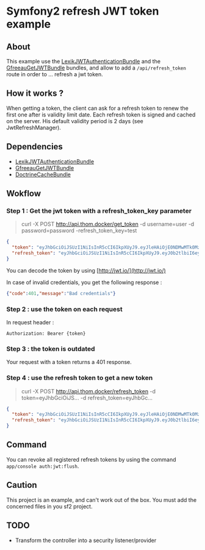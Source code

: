 # Symfony2 refresh JWT token example

## About

This example use the [LexikJWTAuthenticationBundle](https://github.com/lexik/LexikJWTAuthenticationBundle)
and the [GfreeauGetJWTBundle](https://github.com/gfreeau/GfreeauGetJWTBundle) bundles,
and allow to add a `/api/refresh_token` route in order to ... refresh a jwt token.

## How it works ?

When getting a token, the client can ask for a refresh token to renew the first one after is validity limit date.
Each refresh token is signed and cached on the server. His default validity period is 2 days (see JwtRefreshManager).

## Dependencies

* [LexikJWTAuthenticationBundle](https://github.com/lexik/LexikJWTAuthenticationBundle)
* [GfreeauGetJWTBundle](https://github.com/gfreeau/GfreeauGetJWTBundle)
* [DoctrineCacheBundle](https://github.com/doctrine/DoctrineCacheBundle)

## Wokflow

### Step 1 : Get the jwt token with a refresh_token_key parameter

> curl -X POST http://api.thom.docker/get_token -d username=user -d password=password -refresh_token_key=test

```json
{
  "token": "eyJhbGciOiJSUzI1NiIsInR5cCI6IkpXUyJ9.eyJleHAiOjE0NDMwMTk0MzQsInVzZXJuYW1lIjoidXNlciIsImlhdCI6IjE0NDMwMTk0MjkifQ.DmLJbgnhSFQckTT0Z_1yUwSZmeAlOri4JwYnc6e5mCOo0oFyixv1yteTuH9at3LxIyCqIXJlSATW-sGCiHCnmW1NO91-162xU1OkdXsukTpDZN4oZ3yo9rrpk_7kGzjIGOsvEqt9b6jahIDzlvgJKkfRGNuwuH9A081KAl5cpgTVQYrCQ52Kdsxoy_pAVx_heWdqpGex1GrIp8lwOjgbilvmTe189ijZTcAWcS8uV1G0dkud7DC7sLiy8-ma4r94gxNf7Vc-0tQV_PXmELSnT1ZSZdUH1U1Ct7o6lWBgNQJGkW18QB8ji-NLDZ0LxqoZzpwh38rYt_Wno1q6EL4AYQnT3wPYRjfxj2OiAm3M69-ed9wG2ZiYLkiI9i1eBn8tLf1hvNOXAfpFIMg560OtPhI_xdJLIz4yV6pHqQYlGvyd0CWZuH-5BWNlJHl2mqn3FSeZujpiNON6gWVVaHP60j3IDwqv87FTU8ESIussCvi4gTnVQM-vMVS3dKaZLvx36KQvvhpSAarpRh3ZJ58ivo836XFlc1PcbsnsPnfHZLF3tfgLmY0iRBopLSObnrH-lFaPbEeMw-HcaSsgh2JYGR4jNc0Zf8q7-IRrwem4n2n-LqHygil8uhAeZxr9g46wwSfwKapl7r64ImHCoMf28BV6SjbD5gFsvTD--jeiwH4",
  "refresh_token": "eyJhbGciOiJSUzI1NiIsInR5cCI6IkpXUyJ9.eyJ0b2tlbiI6eyJleHAiOjE0NDMwMTk0MzQsInVzZXJuYW1lIjoidXNlciIsImlhdCI6IjE0NDMwMTk0MjkifSwiZXhwIjoxNDQzMTkyMjI5LCJ1c2VybmFtZSI6InVzZXIiLCJpYXQiOiIxNDQzMDE5NDI5In0.TwEB42iI9u4UihQ5a24NI24drZFIRgNMdTJzQpXjMz1AtiO4DBGOHiqkOSMCcZj282WxFZT-Ry7G2-QsAl2baoPEboaKdG4-z-sLbjiJJLIoRg73QSga7lk9LZnK8O_0zsTsK4dNY4RFlk8Tu8dDhZ6UBy4ntkdq-rYUvHdhtqd4bXJ2exeAVKDi48y6HxX8OejEgSpc_JsjrZ_O1gE1yG_ZAzxjH63TAZYru8CITdNdUY50Z8lkp0yPAFDwVGl4xx5Zc9Tuh7bP2ud3arSx-_spZbTdbrJEc1_HNnN5-0RHqHfN_F5YxoWraEnnM36jgSxLY3mUyEighjGXdwulyEk473xqauGGSl8pKlmyTR1VhQlQrXqptJtOPJolnOdjdu0fcDoB28fUNbCFvlFXmRu7SyFfIyWJGjb-2wC0H5V0wwVvP1z1FYt8dbPRbyr63u4RjW_xXCpW-McON_4zalHGIsJk43ONJCXGa8FiUfIKl3mW8ipcHybev-6uaJLviCBi2zUpC9cMTElbEYXNqRKRZctHACi3ztb8FU8FO6f9J-radRV4pKaABh7wba_AE3OFdHlNzrvATun8iyshQgWFpUqFzuBPwKBRJlsm1a_4VRHZZzfnj2SSWq9fcxACCpSXKa0iPMT2wQpia7pdeiJPFsM0y_oQirO-Jn6Pimk"
}
```
You can decode the token by using [http://jwt.io/](http://jwt.io/)

In case of invalid credentials, you get the following response :

```json
{"code":401,"message":"Bad credentials"}
```

### Step 2 : use the token on each request

In request header :

```
Authorization: Bearer {token}
```

### Step 3 : the token is outdated

Your request with a token returns a 401 response.

### Step 4 : use the refresh token to get a new token

> curl -X POST http://api.thom.docker/refresh_token -d token=eyJhbGciOiJS... -d refresh_token=eyJhbGc...

```json
{
  "token": "eyJhbGciOiJSUzI1NiIsInR5cCI6IkpXUyJ9.eyJleHAiOjE0NDMwMTk0MzQsInVzZXJuYW1lIjoidXNlciIsImlhdCI6IjE0NDMwMTk0MjkifQ.DmLJbgnhSFQckTT0Z_1yUwSZmeAlOri4JwYnc6e5mCOo0oFyixv1yteTuH9at3LxIyCqIXJlSATW-sGCiHCnmW1NO91-162xU1OkdXsukTpDZN4oZ3yo9rrpk_7kGzjIGOsvEqt9b6jahIDzlvgJKkfRGNuwuH9A081KAl5cpgTVQYrCQ52Kdsxoy_pAVx_heWdqpGex1GrIp8lwOjgbilvmTe189ijZTcAWcS8uV1G0dkud7DC7sLiy8-ma4r94gxNf7Vc-0tQV_PXmELSnT1ZSZdUH1U1Ct7o6lWBgNQJGkW18QB8ji-NLDZ0LxqoZzpwh38rYt_Wno1q6EL4AYQnT3wPYRjfxj2OiAm3M69-ed9wG2ZiYLkiI9i1eBn8tLf1hvNOXAfpFIMg560OtPhI_xdJLIz4yV6pHqQYlGvyd0CWZuH-5BWNlJHl2mqn3FSeZujpiNON6gWVVaHP60j3IDwqv87FTU8ESIussCvi4gTnVQM-vMVS3dKaZLvx36KQvvhpSAarpRh3ZJ58ivo836XFlc1PcbsnsPnfHZLF3tfgLmY0iRBopLSObnrH-lFaPbEeMw-HcaSsgh2JYGR4jNc0Zf8q7-IRrwem4n2n-LqHygil8uhAeZxr9g46wwSfwKapl7r64ImHCoMf28BV6SjbD5gFsvTD--jeiwH4",
  "refresh_token": "eyJhbGciOiJSUzI1NiIsInR5cCI6IkpXUyJ9.eyJ0b2tlbiI6eyJleHAiOjE0NDMwMTk0MzQsInVzZXJuYW1lIjoidXNlciIsImlhdCI6IjE0NDMwMTk0MjkifSwiZXhwIjoxNDQzMTkyMjI5LCJ1c2VybmFtZSI6InVzZXIiLCJpYXQiOiIxNDQzMDE5NDI5In0.TwEB42iI9u4UihQ5a24NI24drZFIRgNMdTJzQpXjMz1AtiO4DBGOHiqkOSMCcZj282WxFZT-Ry7G2-QsAl2baoPEboaKdG4-z-sLbjiJJLIoRg73QSga7lk9LZnK8O_0zsTsK4dNY4RFlk8Tu8dDhZ6UBy4ntkdq-rYUvHdhtqd4bXJ2exeAVKDi48y6HxX8OejEgSpc_JsjrZ_O1gE1yG_ZAzxjH63TAZYru8CITdNdUY50Z8lkp0yPAFDwVGl4xx5Zc9Tuh7bP2ud3arSx-_spZbTdbrJEc1_HNnN5-0RHqHfN_F5YxoWraEnnM36jgSxLY3mUyEighjGXdwulyEk473xqauGGSl8pKlmyTR1VhQlQrXqptJtOPJolnOdjdu0fcDoB28fUNbCFvlFXmRu7SyFfIyWJGjb-2wC0H5V0wwVvP1z1FYt8dbPRbyr63u4RjW_xXCpW-McON_4zalHGIsJk43ONJCXGa8FiUfIKl3mW8ipcHybev-6uaJLviCBi2zUpC9cMTElbEYXNqRKRZctHACi3ztb8FU8FO6f9J-radRV4pKaABh7wba_AE3OFdHlNzrvATun8iyshQgWFpUqFzuBPwKBRJlsm1a_4VRHZZzfnj2SSWq9fcxACCpSXKa0iPMT2wQpia7pdeiJPFsM0y_oQirO-Jn6Pimk"
}
```

## Command

You can revoke all registered refresh tokens by using the command `app/console auth:jwt:flush`.

## Caution

This project is an example, and can't work out of the box. You must add the concerned files in you sf2 project.

## TODO

* Transform the controller into a security listener/provider
